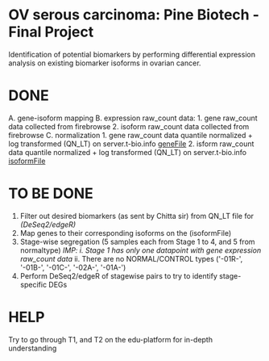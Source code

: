 # OV serous carcinoma: Pine Biotech - Final Project
Identification of potential biomarkers by performing differential expression analysis on existing biomarker isoforms in ovarian cancer.

# DONE
A. gene-isoform mapping
B. expression raw_count data:
	1. gene raw_count data collected from firebrowse
	2. isoform raw_count data collected from firebrowse
C. normalization
	1. gene raw_count data quantile normalized + log transformed (QN_LT) on server.t-bio.info [geneFile](https://github.com/namhsuya/pb-ov-biomarker-identification/blob/master/not_normalized/REQUIRED_stagewise_allGenesRSEM_extracted.txt)
	2. isform raw_count data quantile normalized + log transformed (QN_LT) on server.t-bio.info [isoformFile](https://github.com/namhsuya/pb-ov-biomarker-identification/blob/master/not_normalized/REQUIRED_stagewise_allisoformsRSEM_extracted.txt)

# TO BE DONE
1. Filter out desired biomarkers (as sent by Chitta sir) from QN_LT file for _(DeSeq2/edgeR)_
2. Map genes to their corresponding isoforms on the (isoformFile)
3. Stage-wise segregation (5 samples each from Stage 1 to 4, and 5 from normaltype)
   _IMP: i. Stage 1 has only one datapoint with gene expression raw_count data_
   	ii. There are no NORMAL/CONTROL types ('-01R-', '-01B-', '-01C-', '-02A-', '-01A-')
4. Perform DeSeq2/edgeR of stagewise pairs to try to identify stage-specific DEGs
	
# HELP
Try to go through T1, and T2 on the edu-platform for in-depth understanding

